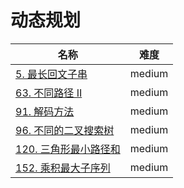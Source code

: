 # 动态规划

**名称**|**难度**
--------|--------
[5. 最长回文子串](../problems/63.%20最长回文子串)|medium
[63. 不同路径 II](../problems/63.%20不同路径%20II)|medium
[91. 解码方法](../problems/96.%20不同的二叉搜索树)|medium
[96. 不同的二叉搜索树](../problems/96.%20不同的二叉搜索树)|medium
[120. 三角形最小路径和](../problems/120.%20三角形最小路径和)|medium
[152. 乘积最大子序列](../problems/120.%20乘积最大子序列)|medium
